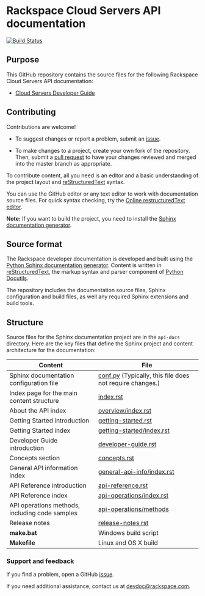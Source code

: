 # Rackspace Cloud Servers API documentation

[![Build Status](https://travis-ci.org/rackerlabs/docs-cloud-servers.svg?branch=master)](https://travis-ci.org/rackerlabs/docs-cloud-servers)

## Purpose

This GitHub repository contains the source files for the following Rackspace Cloud Servers API documentation:

* [Cloud Servers Developer Guide](https://developer.rackspace.com/docs/cloud-servers/v1/developer-guide/)

## Contributing

Contributions are welcome! 

* To suggest changes or report a problem, submit an [issue](https://github.com/rackerlabs/docs-cloud-servers/issues). 

* To make changes to a project, create your own fork of the repository. Then, submit a [pull 
request](https://github.com/rackerlabs/docs-cloud-servers/compare?expand=1) to have your changes reviewed 
and merged into the master branch as appropriate.

To contribute content, all you need is an editor and a 
basic understanding of the project layout and [reStructuredText](http://sphinx-doc.org/rest.html) syntax.

You can use the GitHub editor or any text editor to work with documentation source files. For quick syntax checking, try the 
[Online restructuredText editor](http://rst.ninjs.org/). 

**Note:** If you want to build the project, you need to install the [Sphinx documentation generator](http://www.sphinx-doc.org/en/stable/install.html). 

## Source format

The Rackspace developer documentation is developed and built using the [Python Sphinx documentation generator](http://sphinx-doc.org/). Content is 
written in [reStructuredText](http://sphinx-doc.org/rest.html), the markup syntax and parser component of 
[Python Docutils](http://docutils.sourceforge.net/index.html).

The repository includes the documentation source files, 
Sphinx configuration and build files, as well any required Sphinx 
extensions and build tools. 

## Structure

Source files for the Sphinx documentation project are in the ``api-docs`` directory. Here are the key files that define 
the Sphinx project and content architecture for the documentation: 

Content | File
--- | ---
|Sphinx documentation configuration file| [conf.py](https://github.com/rackerlabs/docs-cloud-servers/blob/master/api-docs/conf.py) (Typically, this file does not require changes.)
|Index page for the main content structure| [index.rst](https://github.com/rackerlabs/docs-cloud-servers/blob/master/api-docs/index.rst)
|About the API index| [overview/index.rst](https://github.com/rackerlabs/docs-cloud-servers/blob/master/api-docs/overview/index.rst)
|Getting Started introduction| [getting-started.rst](https://github.com/rackerlabs/docs-cloud-servers/blob/master/api-docs/getting-started.rst)
|Getting Started index|[getting-started/index.rst](https://github.com/rackerlabs/docs-cloud-servers/blob/master/api-docs/getting-started/index.rst)
|Developer Guide introduction|[developer-guide.rst](https://github.com/rackerlabs/docs-cloud-servers/blob/master/api-docs/developer-guide.rst)
|Concepts section| [concepts.rst](https://github.com/rackerlabs/docs-cloud-servers/blob/master/api-docs/concepts.rst)
|General API information index|[general-api-info/index.rst](https://github.com/rackerlabs/docs-cloud-servers/blob/master/api-docs/general-api/index.rst)
|API Reference introduction|[api-reference.rst](https://github.com/rackerlabs/docs-cloud-servers/blob/master/api-docs/api-reference.rst)
|API Reference index|[api-operations/index.rst](https://github.com/rackerlabs/docs-cloud-servers/blob/master/api-docs/api-operations/index.rst)
|API operations methods, including code samples|[api-operations/methods](https://github.com/rackerlabs/docs-cloud-servers/tree/master/api-docs/api-operations/methods) 
|Release notes|[release-notes.rst](https://github.com/rackerlabs/docs-cloud-servers/blob/master/api-docs/release-notes.rst)
|**make.bat**|Windows build script
|**Makefile**| Linux and OS X build

### Support and feedback

If you find a problem, open a GitHub [issue](https://github.com/rackerlabs/docs-cloud-servers/issues).

If you need additional assistance, contact us at [devdoc@rackspace.com](mailto:devdoc@rackspace.com).